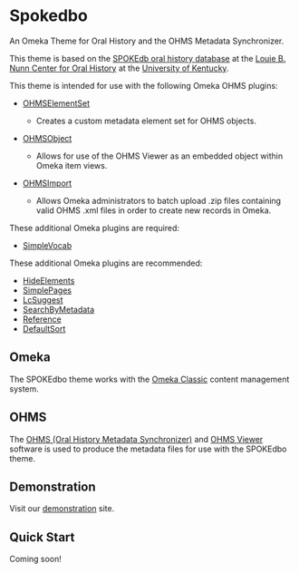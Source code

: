 # Spokedbo
An Omeka Theme for Oral History and the OHMS Metadata Synchronizer.

This theme is based on the <a href="https://kentuckoralhistory.org" target="_blank">SPOKEdb oral history database</a> at the <a href="http://nunncenter.org/"  target="_blank">Louie B. Nunn Center for Oral History</a> at the <a href="https://www.uky.edu" target="_blank">University of Kentucky</a>.

This theme is intended for use with the following Omeka OHMS plugins:

* <a href="https://github.com/libmanuk/OHMSElementSet" target="_blank">OHMSElementSet</a>
  * Creates a custom metadata element set for OHMS objects.

* <a href="https://github.com/libmanuk/OHMSObject" target="_blank">OHMSObject</a>
  * Allows for use of the OHMS Viewer as an embedded object within Omeka item views.
  
* <a href="https://github.com/libmanuk/OHMSImport" target="_blank">OHMSImport</a>
  * Allows Omeka administrators to batch upload .zip files containing valid OHMS .xml files in order to create new records in Omeka.

These additional Omeka plugins are required:

* <a href="https://github.com/omeka/plugin-SimpleVocab" target="_blank">SimpleVocab</a>


These additional Omeka plugins are recommended:

* <a href="https://github.com/zerocrates/HideElements" target="_blank">HideElements</a>
* <a href="https://github.com/omeka/plugin-SimplePages" target="_blank">SimplePages</a>
* <a href="https://github.com/omeka/plugin-LcSuggest" target="_blank">LcSuggest</a>
* <a href="https://github.com/omeka/plugin-SearchByMetadata" target="_blank">SearchByMetadata</a>
* <a href="https://github.com/Daniel-KM/Reference" target="_blank">Reference</a>
* <a href="https://github.com/anuragji/DefaultSort" target="_blank">DefaultSort</a>

## Omeka 

The SPOKEdbo theme works with the <a href="http://omeka.org/classic/" target="_blank">Omeka Classic</a> content management system.

## OHMS

The <a href="http://www.oralhistoryonline.org/" target="_blank">OHMS (Oral History Metadata Synchronizer)</a> and <a href="https://github.com/uklibraries/ohms-viewer" target="_blank">OHMS Viewer</a> software is used to produce the metadata files for use with the SPOKEdbo theme.

## Demonstration

Visit our <a href="http://nunncenterdev.org/spokedbo/" target="_blank">demonstration</a> site.

## Quick Start

Coming soon!


